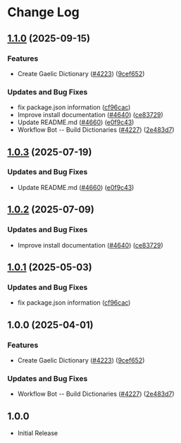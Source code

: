 # Change Log

## [1.1.0](https://github.com/Omcsesz/cspell-dicts/compare/@cspell/dict-gd@1.0.3...@cspell/dict-gd@1.1.0) (2025-09-15)


### Features

* Create Gaelic Dictionary ([#4223](https://github.com/Omcsesz/cspell-dicts/issues/4223)) ([9cef652](https://github.com/Omcsesz/cspell-dicts/commit/9cef6521982daf079651545c9e278a57c4fa7d47))


### Updates and Bug Fixes

* fix package.json information ([cf96cac](https://github.com/Omcsesz/cspell-dicts/commit/cf96cace738432c4fb006460f5ca0f1b79e38a8b))
* Improve install documentation ([#4640](https://github.com/Omcsesz/cspell-dicts/issues/4640)) ([ce83729](https://github.com/Omcsesz/cspell-dicts/commit/ce837295163125b6ff57494d9de1609edc6204e6))
* Update README.md ([#4660](https://github.com/Omcsesz/cspell-dicts/issues/4660)) ([e0f9c43](https://github.com/Omcsesz/cspell-dicts/commit/e0f9c43f2dc0170a118dfe3a5008d3cf017e36ce))
* Workflow Bot -- Build Dictionaries ([#4227](https://github.com/Omcsesz/cspell-dicts/issues/4227)) ([2e483d7](https://github.com/Omcsesz/cspell-dicts/commit/2e483d7e9a7f030e124bb7f1cde620f57c26b57f))

## [1.0.3](https://github.com/streetsidesoftware/cspell-dicts/compare/@cspell/dict-gd@1.0.2...@cspell/dict-gd@1.0.3) (2025-07-19)


### Updates and Bug Fixes

* Update README.md ([#4660](https://github.com/streetsidesoftware/cspell-dicts/issues/4660)) ([e0f9c43](https://github.com/streetsidesoftware/cspell-dicts/commit/e0f9c43f2dc0170a118dfe3a5008d3cf017e36ce))

## [1.0.2](https://github.com/streetsidesoftware/cspell-dicts/compare/@cspell/dict-gd@1.0.1...@cspell/dict-gd@1.0.2) (2025-07-09)


### Updates and Bug Fixes

* Improve install documentation ([#4640](https://github.com/streetsidesoftware/cspell-dicts/issues/4640)) ([ce83729](https://github.com/streetsidesoftware/cspell-dicts/commit/ce837295163125b6ff57494d9de1609edc6204e6))

## [1.0.1](https://github.com/streetsidesoftware/cspell-dicts/compare/@cspell/dict-gd@1.0.0...@cspell/dict-gd@1.0.1) (2025-05-03)


### Updates and Bug Fixes

* fix package.json information ([cf96cac](https://github.com/streetsidesoftware/cspell-dicts/commit/cf96cace738432c4fb006460f5ca0f1b79e38a8b))

## 1.0.0 (2025-04-01)


### Features

* Create Gaelic Dictionary ([#4223](https://github.com/streetsidesoftware/cspell-dicts/issues/4223)) ([9cef652](https://github.com/streetsidesoftware/cspell-dicts/commit/9cef6521982daf079651545c9e278a57c4fa7d47))


### Updates and Bug Fixes

* Workflow Bot -- Build Dictionaries ([#4227](https://github.com/streetsidesoftware/cspell-dicts/issues/4227)) ([2e483d7](https://github.com/streetsidesoftware/cspell-dicts/commit/2e483d7e9a7f030e124bb7f1cde620f57c26b57f))

## 1.0.0

- Initial Release

